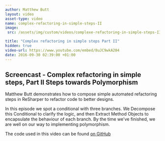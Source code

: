 ```yaml
---
author: Matthew Butt
layout: video
asset-type: video
name: complex-refactoring-in-simple-steps-II
image:
 src: /assets/img/custom/videos/complexe-refactoring-in-simple-steps-II.jpg

title: "Complex refactoring in simple steps Part II"
hidden: true
video-url: https://www.youtube.com/embed/8uJC9wkA204
date: 2016-09-30 02:39:00 +01:00
---
```



## Screencast - Complex refactoring in simple steps, Part II Steps towards Polymorphism

Matthew Butt demonstrates how to compose simple automated refactoring steps in ReSharper to refactor code to better designs.

In this episode we spot a conditional with three branches. We Decompose this Conditional to clarify the logic, and then Extract Method Objects to encapsulate the behaviour of each branch. By the time we've finished, we are well on our way to implementing polymorphism.

The code used in this video can be found [on GitHub](https://github.com/bnathyuw/Complex-Refactorings-In-Simple-Steps)
